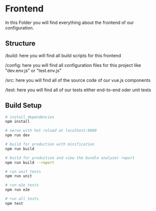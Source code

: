 # Frontend
In this Folder you will find everything about the frontend of our configuration.

## Structure

/build: here you will find all build scripts for this frontend

/config: here you will find all configuration files for this project like "dev.env.js" or "test.env.js"

/src: here you will find all of the source code of our vue.js components

/test: here you will find all of our tests either end-to-end oder unit tests 

## Build Setup

``` bash
# install dependencies
npm install

# serve with hot reload at localhost:8080
npm run dev

# build for production with minification
npm run build

# build for production and view the bundle analyzer report
npm run build --report

# run unit tests
npm run unit

# run e2e tests
npm run e2e

# run all tests
npm test
```